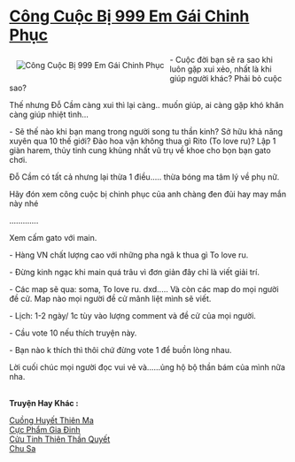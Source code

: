 <a href="https://utruyen.com/cong-cuoc-bi-999-em-gai-chinh-phuc/17557/" title="Công Cuộc Bị 999 Em Gái Chinh Phục"><h1>Công Cuộc Bị 999 Em Gái Chinh Phục</h1></a><div style="display:table"><img align="right" style="float: left; padding: 10px;" src="https://utruyen.com/images/story/200x260/cong-cuoc-bi-999-em-gai-chinh-phuc.jpg" alt="Công Cuộc Bị 999 Em Gái Chinh Phục">- Cuộc đời bạn sẽ ra sao khi luôn gặp xui xẻo, nhất là khi giúp người khác? Phải bỏ cuộc sao?<p></p>Thế nhưng Đỗ Cầm càng xui thì lại càng.. muốn giúp, ai càng gặp khó khăn càng giúp nhiệt tình...<p></p>- Sẽ thế nào khi bạn mang trong người song tu thần kinh? Sở hữu khả năng xuyên qua 10 thế giới? Đào hoa vận không thua gì Rito (To love ru)? Lập 1 giàn harem, thủy tinh cung khủng nhất vũ trụ về khoe cho bọn bạn gato chơi.<p></p>Đỗ Cầm có tất cả nhưng lại thừa 1 điều..... thừa bóng ma tâm lý về phụ nữ.<p></p>Hãy đón xem công cuộc bị chinh phục của anh chàng đen đủi hay may mắn này nhé<p></p>.............<p></p>Xem cấm gato với main.<p></p>- Hàng VN chất lượng cao với những pha ngã k thua gì To love ru.<p></p>- Đừng kinh ngạc khi main quá trâu vì đơn giản đây chỉ là viết giải trí.<p></p>- Các map sẽ qua: soma, To love ru. dxd..... Và còn các map do mọi người đề cử. Map nào mọi người đề cử mãnh liệt mình sẽ viết.<p></p>- Lịch: 1-2 ngày/ 1c tùy vào lượng comment và đề cử của mọi người.<p></p>- Cầu vote 10 nếu thích truyện này.<p></p>- Bạn nào k thích thì thôi chứ đừng vote 1 để buồn lòng nhau.<p></p>Lời cuối chúc mọi người đọc vui vẻ và......ủng hộ bộ thần bám của mình nữa nha.</div><p><br><b>Truyện Hay Khác :</b></p><a href="https://utruyen.com/cuong-huyet-thien-ma/17571/" alt="Cuồng Huyết Thiên Ma">Cuồng Huyết Thiên Ma</a><br/><a href="https://truyenhot2020.wordpress.com/2019/12/11/cuc-pham-gia-dinh/" alt="Cực Phẩm Gia Đinh">Cực Phẩm Gia Đinh</a><br/><a href="https://github.com/quanluxury/truyenhot/tree/master/truyenhay/3274/" alt="Cửu Tinh Thiên Thần Quyết">Cửu Tinh Thiên Thần Quyết</a><br/><a href="https://github.com/quanluxury/ngontinhhot/tree/master/truyenhay/17412/" alt="Chu Sa">Chu Sa</a><br/>
